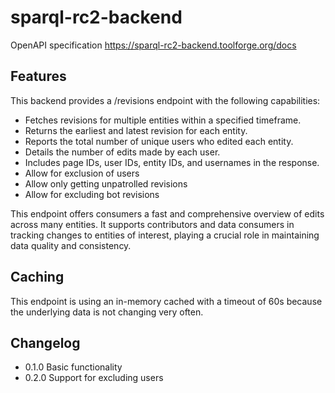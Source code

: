 # sparql-rc2-backend
OpenAPI specification https://sparql-rc2-backend.toolforge.org/docs

## Features
This backend provides a /revisions endpoint with the following capabilities:
* Fetches revisions for multiple entities within a specified timeframe.
* Returns the earliest and latest revision for each entity.
* Reports the total number of unique users who edited each entity.
* Details the number of edits made by each user.
* Includes page IDs, user IDs, entity IDs, and usernames in the response.
* Allow for exclusion of users
* Allow only getting unpatrolled revisions
* Allow for excluding bot revisions

This endpoint offers consumers a fast and comprehensive overview of edits 
across many entities. 
It supports contributors and data consumers in tracking 
changes to entities of interest, playing a crucial role 
in maintaining data quality and consistency.

## Caching
This endpoint is using an in-memory cached with a 
timeout of 60s because the underlying data is not changing very often.

## Changelog
* 0.1.0 Basic functionality
* 0.2.0 Support for excluding users